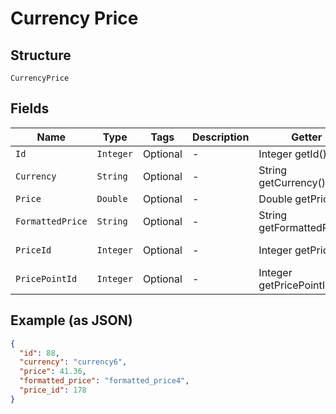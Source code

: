 
# Currency Price

## Structure

`CurrencyPrice`

## Fields

| Name | Type | Tags | Description | Getter | Setter |
|  --- | --- | --- | --- | --- | --- |
| `Id` | `Integer` | Optional | - | Integer getId() | setId(Integer id) |
| `Currency` | `String` | Optional | - | String getCurrency() | setCurrency(String currency) |
| `Price` | `Double` | Optional | - | Double getPrice() | setPrice(Double price) |
| `FormattedPrice` | `String` | Optional | - | String getFormattedPrice() | setFormattedPrice(String formattedPrice) |
| `PriceId` | `Integer` | Optional | - | Integer getPriceId() | setPriceId(Integer priceId) |
| `PricePointId` | `Integer` | Optional | - | Integer getPricePointId() | setPricePointId(Integer pricePointId) |

## Example (as JSON)

```json
{
  "id": 88,
  "currency": "currency6",
  "price": 41.36,
  "formatted_price": "formatted_price4",
  "price_id": 178
}
```

